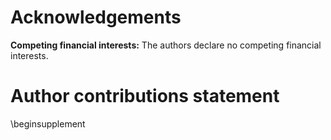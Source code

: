 # Acknowledgements

 **Competing financial interests:** The authors declare no competing financial interests.

# Author contributions statement


\beginsupplement
